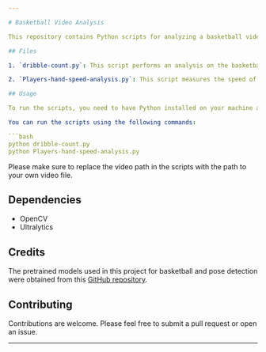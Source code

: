 ```yaml
---

# Basketball Video Analysis

This repository contains Python scripts for analyzing a basketball video using computer vision techniques. The analysis includes counting the number of dribbles performed by the player and measuring the speed of the player's hand movement.

## Files

1. `dribble-count.py`: This script performs an analysis on the basketball video to count the number of dribbles performed by the player. It uses the YOLO (You Only Look Once) object detection model to detect the basketball in each frame and updates the dribble count based on the change in the y-coordinate of the basketball's center.

2. `Players-hand-speed-analysis.py`: This script measures the speed of the player's hand movement. It calculates the distance moved by the hand between consecutive frames and divides it by the time taken. The speed is then stored for later analysis.

## Usage

To run the scripts, you need to have Python installed on your machine along with the necessary libraries such as OpenCV and Ultralytics.

You can run the scripts using the following commands:

```bash
python dribble-count.py
python Players-hand-speed-analysis.py
```

Please make sure to replace the video path in the scripts with the path to your own video file.

## Dependencies

- OpenCV
- Ultralytics

## Credits

The pretrained models used in this project for basketball and pose detection were obtained from this [GitHub repository](https://github.com/ayushpai/AI-Basketball-Referee).

## Contributing

Contributions are welcome. Please feel free to submit a pull request or open an issue.

---
```

